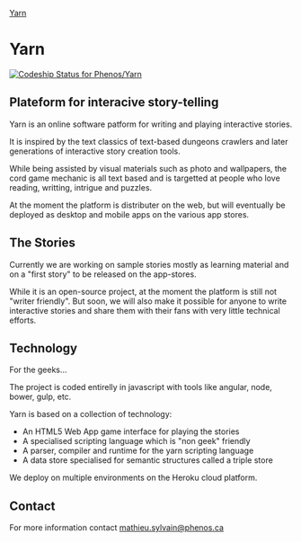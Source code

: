 [Yarn](https://raw.githubusercontent.com/Phenos/Yarn/master/doc/images/logo-253px.png)

# Yarn

[ ![Codeship Status for Phenos/Yarn](https://codeship.com/projects/e6fa1bf0-691c-0133-c43d-666650db048e/status?branch=master)](https://codeship.com/projects/114404)

## Plateform for interacive story-telling

Yarn is an online software patform for writing and playing interactive stories.

It is inspired by the text classics of text-based dungeons crawlers and later
generations of interactive story creation tools.

While being assisted by visual materials such as photo and wallpapers, the cord game mechanic
is all text based and is targetted at people who love reading, writting, intrigue and puzzles.

At the moment the platform is distributer on the web, but will eventually be deployed as
desktop and mobile apps on the various app stores.


## The Stories

Currently we are working on sample stories mostly as learning material and on a "first story"
to be released on the app-stores.

While it is an open-source project, at the moment the platform is still not "writer friendly".
But soon, we will also make it possible for anyone to write interactive stories and share them with
their fans with very little technical efforts.

## Technology

For the geeks...

The project is coded entirelly in javascript with tools like angular, node, bower, gulp, etc.

Yarn is based on a collection of technology:

- An HTML5 Web App game interface for playing the stories
- A specialised scripting language which is "non geek" friendly
- A parser, compiler and runtime for the yarn scripting language
- A data store specialised for semantic structures called a triple store

We deploy on multiple environments on the Heroku cloud platform.

## Contact

For more information contact mathieu.sylvain@phenos.ca


